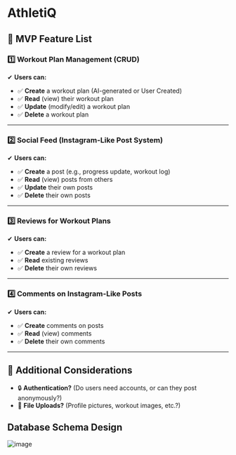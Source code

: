 # AthletiQ

## 📌 MVP Feature List

### 1️⃣ Workout Plan Management (CRUD)
✔ **Users can:**
- ✅ **Create** a workout plan (AI-generated or User Created)
- ✅ **Read** (view) their workout plan
- ✅ **Update** (modify/edit) a workout plan
- ✅ **Delete** a workout plan

---

### 2️⃣ Social Feed (Instagram-Like Post System)
✔ **Users can:**
- ✅ **Create** a post (e.g., progress update, workout log)
- ✅ **Read** (view) posts from others
- ✅ **Update** their own posts
- ✅ **Delete** their own posts

---

### 3️⃣ Reviews for Workout Plans
✔ **Users can:**
- ✅ **Create** a review for a workout plan
- ✅ **Read** existing reviews
- ✅ **Delete** their own reviews

---

### 4️⃣ Comments on Instagram-Like Posts
✔ **Users can:**
- ✅ **Create** comments on posts
- ✅ **Read** (view) comments
- ✅ **Delete** their own comments

---

## 🚀 Additional Considerations
- 🔒 **Authentication?** (Do users need accounts, or can they post anonymously?)
- 📸 **File Uploads?** (Profile pictures, workout images, etc.?)





## Database Schema Design

![image](![image](https://github.com/user-attachments/assets/fc1fc5a9-7311-44f8-9b33-9411ac15abd9)
)


